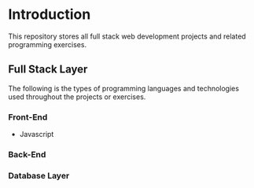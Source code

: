# Introduction
This repository stores all full stack web development projects and related programming exercises.

## Full Stack Layer
The following is the types of programming languages and technologies used throughout the projects or exercises.

### Front-End
* Javascript

### Back-End

### Database Layer